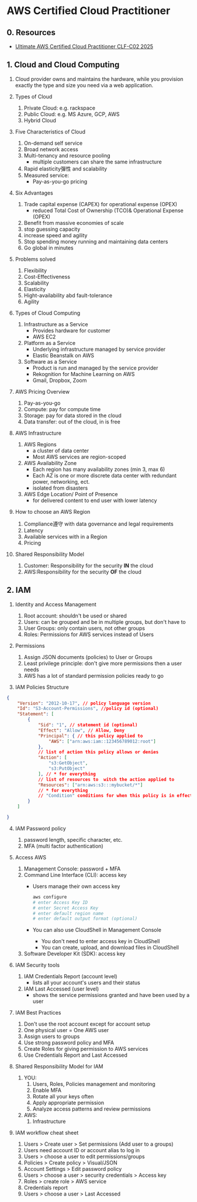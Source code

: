 # AWS Certified Cloud Practitioner
## 0. Resources
- [Ultimate AWS Certified Cloud Practitioner CLF-C02 2025](https://www.udemy.com/course/aws-certified-cloud-practitioner-new/)
## 1. Cloud and Cloud Computing
1. Cloud provider owns and maintains the hardware, while you provision exactly the type and size you need via a web application.

2. Types of Cloud 
    1. Private Cloud: e.g. rackspace
    2. Public Cloud: e.g. MS Azure, GCP, AWS
    3. Hybrid Cloud

3. Five Characteristics of Cloud
    1. On-demand self service
    2. Broad network access
    3. Multi-tenancy and resource pooling
        - multiple customers can share the same infrastructure
    4. Rapid elasticity彈性 and scalability 
    5. Measured service:
        - Pay-as-you-go pricing

4. Six Advantages
    1. Trade capital expense (CAPEX) for operational expense (OPEX)
        - reduced Total Cost of Ownership (TCO)& Operational Expense (OPEX)
    2. Benefit from massive economies of scale
    3. stop guessing capacity
    4. increase speed and agility
    5. Stop spending money running and maintaining data centers
    6. Go global in minutes

5. Problems solved
    1. Flexibility
    2. Cost-Effectiveness
    3. Scalability
    4. Elasticity
    5. Hight-availability abd fault-tolerance
    6. Agility

6. Types of Cloud Computing
    1. Infrastructure as a Service
        - Provides hardware for customer
        - AWS EC2
    2. Platform as a Service
        - Underlying infrastructure managed by service provider
        - Elastic Beanstalk on AWS
    3. Software as a Service
        - Product is run and managed by the service provider
        - Rekognition for Machine Learning on AWS
        - Gmail, Dropbox, Zoom
    
7. AWS Pricing Overview
    1. Pay-as-you-go
    2. Compute: pay for compute time
    3. Storage: pay for data stored in the cloud
    4. Data transfer: out of the cloud, in is free

8. AWS Infrastructure
    1. AWS Regions
        - a cluster of data center
        - Most AWS services are region-scoped
    2. AWS Availability Zone
        - Each region has many availability zones (min 3, max 6)
        - Each AZ is one or more discrete data center with redundant power, networking, ect.
        - isolated from disasters
    3. AWS Edge Location/ Point of Presence
        - for delivered content to end user with lower latency

9. How to choose an AWS Region
    1. Compliance遵守 with data governance and legal requirements
    2. Latency
    3. Available services with in a Region
    4. Pricing

10. Shared Responsibility Model
    1. Customer: Responsibility for the security **IN** the cloud
    2. AWS:Responsibility for the security **OF** the cloud



## 2. IAM
1. Identity and Access Management
    1. Root account: shouldn't be used or shared 
    2. Users: can be grouped and be in multiple groups, but don't have to 
    3. User Groups: only contain users, not other groups
    4. Roles: Permissions for AWS services instead of Users

2. Permissions
    1. Assign JSON documents (policies) to User or Groups
    2. Least privilege principle: don't give more permissions then a user needs
    3. AWS has a lot of standard permission policies ready to go

3. IAM Policies Structure
```JSON
{
    "Version": "2012-10-17", // policy language version
    "Id": "S3-Account-Permissions", //policy id (optional) 
    "Statement": [
        {
            "Sid": "1", // statement id (optional)
            "Effect": "Allow", // Allow, Deny
            "Principal": { // this policy applied to
                "AWS": ["arn:aws:iam::123456789012:root"]
            },
            // list of action this policy allows or denies
            "Action": [
                "s3:GetObject",
                "s3:PutObject"
            ], // * for everything
            // list of resources to  witch the action applied to
            "Resources": ["arn:aws:s3:::mybucket/*"] 
            // * for everything
            // "Condition" conditions for when this policy is in effect (optional)
        }
    ]

}
```

4. IAM Password policy
    1. password length, specific character, etc.
    2. MFA (multi factor authentication)

5. Access AWS
    1. Management Console: password + MFA
    2. Command Line Interface (CLI): access key
        - Users manage their own access key
            ```bash
            aws configure
            # enter Access Key ID
            # enter Secret Access Key
            # enter default region name
            # enter default output format (optional)
            ```

        - You can also use CloudShell in Management Console
            - You don't need to enter access key in CloudShell
            - You can create, upload, and download files in CloudShell
    3. Software Developer Kit (SDK): access key

6. IAM Security tools
    1. IAM Credentials Report (account level)
        - lists all your account's users and their status
    2. IAM Last Accessed (user level)
        - shows the service permissions granted and have been used by a user

7. IAM Best Practices
    1. Don't use the root account except for account setup
    2. One physical user = One AWS user
    3. Assign users to groups
    4. Use strong password policy and MFA
    5. Create Roles for giving permission to AWS services
    6. Use Credentials Report and Last Accessed

8. Shared Responsibility Model for IAM
    1. YOU:
        1. Users, Roles, Policies management and monitoring
        2. Enable MFA
        3. Rotate all your keys often
        4. Apply appropriate permission
        5. Analyze access patterns and review permissions
    2. AWS:
        1. Infrastructure

3. IAM workflow cheat sheet
    1. Users > Create user > Set permissions (Add user to a groups)
    2. Users need account ID or account alias to log in
    3. Users > choose a user to edit permissions/groups
    4. Policies > Create policy > Visual/JSON
    5. Account Settings > Edit password policy
    6. Users > choose a user > security credentials > Access key
    7. Roles > create role > AWS service
    8. Credentials report
    9. Users > choose a user > Last Accessed